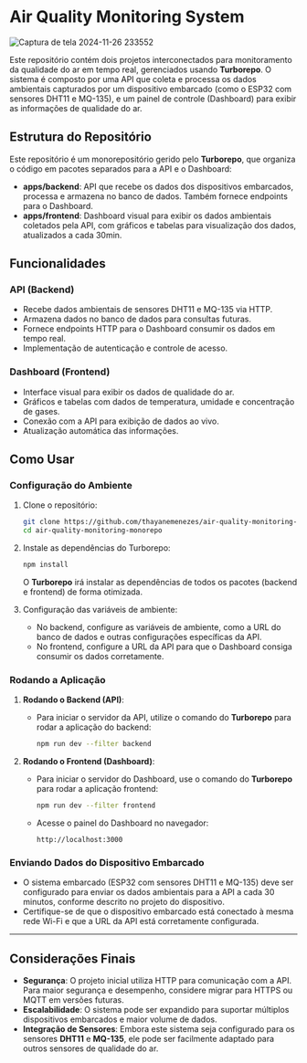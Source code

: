 # Air Quality Monitoring System

![Captura de tela 2024-11-26 233552](https://github.com/user-attachments/assets/d99f53bc-9f3c-4324-880d-58e3d2cf7ff6)

Este repositório contém dois projetos interconectados para monitoramento da qualidade do ar em tempo real, gerenciados usando **Turborepo**. O sistema é composto por uma API que coleta e processa os dados ambientais capturados por um dispositivo embarcado (como o ESP32 com sensores DHT11 e MQ-135), e um painel de controle (Dashboard) para exibir as informações de qualidade do ar.

## Estrutura do Repositório

Este repositório é um monorepositório gerido pelo **Turborepo**, que organiza o código em pacotes separados para a API e o Dashboard:

- **apps/backend**: API que recebe os dados dos dispositivos embarcados, processa e armazena no banco de dados. Também fornece endpoints para o Dashboard.
- **apps/frontend**: Dashboard visual para exibir os dados ambientais coletados pela API, com gráficos e tabelas para visualização dos dados, atualizados a cada 30min.

## Funcionalidades

### API (Backend)

- Recebe dados ambientais de sensores DHT11 e MQ-135 via HTTP.
- Armazena dados no banco de dados para consultas futuras.
- Fornece endpoints HTTP para o Dashboard consumir os dados em tempo real.
- Implementação de autenticação e controle de acesso.

### Dashboard (Frontend)

- Interface visual para exibir os dados de qualidade do ar.
- Gráficos e tabelas com dados de temperatura, umidade e concentração de gases.
- Conexão com a API para exibição de dados ao vivo.
- Atualização automática das informações.

## Como Usar

### Configuração do Ambiente

1. Clone o repositório:
    ```bash
    git clone https://github.com/thayanemenezes/air-quality-monitoring-monorepo.git
    cd air-quality-monitoring-monorepo
    ```

2. Instale as dependências do Turborepo:
    ```bash
    npm install
    ```

    O **Turborepo** irá instalar as dependências de todos os pacotes (backend e frontend) de forma otimizada.

3. Configuração das variáveis de ambiente:
   - No backend, configure as variáveis de ambiente, como a URL do banco de dados e outras configurações específicas da API.
   - No frontend, configure a URL da API para que o Dashboard consiga consumir os dados corretamente.

### Rodando a Aplicação

1. **Rodando o Backend (API)**:
   - Para iniciar o servidor da API, utilize o comando do **Turborepo** para rodar a aplicação do backend:
     ```bash
     npm run dev --filter backend
     ```

2. **Rodando o Frontend (Dashboard)**:
   - Para iniciar o servidor do Dashboard, use o comando do **Turborepo** para rodar a aplicação frontend:
     ```bash
     npm run dev --filter frontend
     ```

   - Acesse o painel do Dashboard no navegador:
     ```text
     http://localhost:3000
     ```

### Enviando Dados do Dispositivo Embarcado

- O sistema embarcado (ESP32 com sensores DHT11 e MQ-135) deve ser configurado para enviar os dados ambientais para a API a cada 30 minutos, conforme descrito no projeto do dispositivo.
- Certifique-se de que o dispositivo embarcado está conectado à mesma rede Wi-Fi e que a URL da API está corretamente configurada.

---

## Considerações Finais

- **Segurança**: O projeto inicial utiliza HTTP para comunicação com a API. Para maior segurança e desempenho, considere migrar para HTTPS ou MQTT em versões futuras.
- **Escalabilidade**: O sistema pode ser expandido para suportar múltiplos dispositivos embarcados e maior volume de dados.
- **Integração de Sensores**: Embora este sistema seja configurado para os sensores **DHT11** e **MQ-135**, ele pode ser facilmente adaptado para outros sensores de qualidade do ar.


